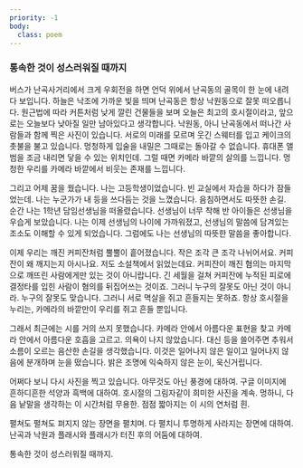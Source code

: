 ```yaml
---
priority: -1
body:
  class: poem
---
```


### 통속한 것이 성스러워질 때까지
 

버스가 난곡사거리에서 크게 우회전을 하면 언덕 위에서 난곡동의 골목이 한 눈에 내려다 보입니다. 하늘은 낙조에 가까운 빛을 띄며 난곡동은 항상 낙원동으로 잘못 떠오릅니다. 원근법에 따라 커튼처럼 낮게 깔린 건물들을 보며 오늘은 최고의 호시절이라고, 앞으로는 오늘보다 낮아질 일만 남아있다고 생각합니다. 낙원동, 아니 난곡동에서 떠나간 사람들과 함께 찍은 사진이 있습니다. 서로의 미래를 모르며 웃긴 스웨터를 입고 케이크의 촛불을 불고 있습니다. 멍청하게 입술을 내밀은 그때로는 돌아갈 수 없습니다. 휴대폰 앨범을 조금 내리면 닿을 수 있는 위치인데. 그럴 때면 카메라 바깥의 살의를 느낍니다. 멍청한 우리를 카메라 바깥에서 비웃는 존재를 느낍니다.
 
그리고 어제 꿈을 꿨습니다. 나는 고등학생이었습니다. 빈 교실에서 자습을 하다가 잠들었는데. 나는 누군가가 내 등을 쓰다듬는 것을 느꼈습니다. 음침하면서도 따뜻한 손길. 순간 나는 1학년 담임선생님을 떠올렸습니다. 선생님이 너무 착해 반 아이들은 선생님을 우습게 보았습니다. 나는 이제 선생님의 나이에 가까워졌고, 선생님의 말씀에 담겨있는 조소도 이해할 수 있게 되었습니다. 그럼에도 나는 선생님의 따뜻한 말씀을 좋아합니다.
 
이제 우리는 깨진 커피잔처럼 뿔뿔이 흩어졌습니다. 작은 조각 큰 조각 나뉘어서요. 커피잔이 왜 깨지는지 아시나요. 저도 소설책에서 읽었는데요. 커피잔이 깨진 혐의는 마지막으로 깨뜨린 사람에게만 있는 것이 아니랍니다. 긴 세월을 걸쳐 커피잔에 누적된 피로에 결정타를 입힌 사람이 혐의를 뒤집어쓰는 것이죠. 그러니 누구의 잘못도 아닌 것이 아니라. 누구의 잘못도 맞습니다. 그러니 서로 멱살을 쥐고 흔들지는 못하죠. 항상 호시절을 누리는, 카메라의 바깥만이 우리를 쥐고 흔들 뿐입니다.
 
그래서 최근에는 시를 거의 쓰지 못했습니다. 카메라 안에서 아름다운 표현을 찾고 카메라 안에서 아름다운 호흡을 고르고. 의욕이 나지 않았습니다. 대신 등을 쓸어주면 추워서 소름이 오르는 음산한 손길을 생각했습니다. 이것은 일어나지 않은 일이고 일어나지 않음에 분개하며 눈을 떴습니다. 밝은 조명에 익숙하지 않은 눈이, 욱신거립니다.
 
어쩌다 보니 다시 사진을 찍고 있습니다. 아무것도 아닌 풍경에 대하여. 구글 이미지에 흔하디흔한 석양과 흑백에 대하여. 호시절의 그림자같이 희미한 사진을 계속. 멍하니, 다음 낱말을 생각하는 이 시간처럼 무용한. 점점 짧아지는 이 시의 연처럼 흰.
 
펼쳐도 펼쳐도 펴지지 않는 장면을 펼치며. 다 펼치니 투명하게 사라지는 장면에 대하여. 난곡과 낙원과 플래시와 플래시가 터진 후의 어둠에 대하여.
 
통속한 것이 성스러워질 때까지.
